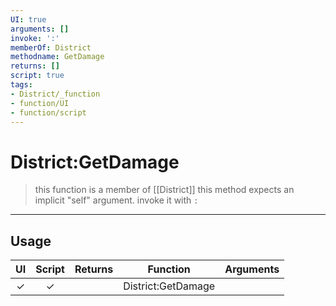 ```yaml
---
UI: true
arguments: []
invoke: ':'
memberOf: District
methodname: GetDamage
returns: []
script: true
tags:
- District/_function
- function/UI
- function/script
---
```

# District:GetDamage
> this function is a member of [[District]]
> this method expects an implicit "self" argument. invoke it with `:`
-----
## Usage
|  UI | Script | Returns | Function | Arguments |
|:---:|:------:|-------:|:--------:|:---------|
|✓|✓||District:GetDamage||
